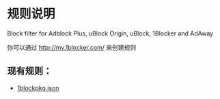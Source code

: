 
# 规则说明

Block filter for Adblock Plus, uBlock Origin, uBlock, 1Blocker and AdAway

你可以通过 http://my.1blocker.com/ 来创建规则


## 现有规则：

  - [1blockpkg.json](https://github.com/yous/YousList/edit/master/Rules.1blockpkg.json)
